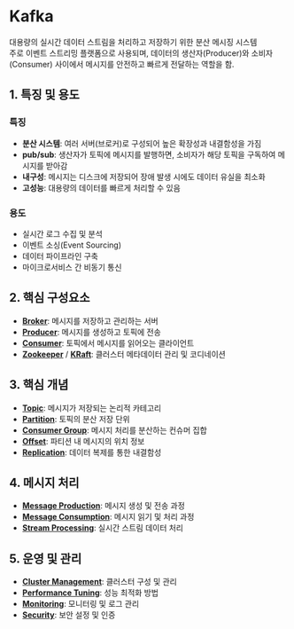 # Kafka
대용량의 실시간 데이터 스트림을 처리하고 저장하기 위한 분산 메시징 시스템  
주로 이벤트 스트리밍 플랫폼으로 사용되며, 데이터의 생산자(Producer)와 소비자(Consumer) 사이에서 메시지를 안전하고 빠르게 전달하는 역할을 함.

## 1. 특징 및 용도
### 특징
- **분산 시스템**: 여러 서버(브로커)로 구성되어 높은 확장성과 내결함성을 가짐
- **pub/sub**: 생산자가 토픽에 메시지를 발행하면, 소비자가 해당 토픽을 구독하여 메시지를 받아감
- **내구성**: 메시지는 디스크에 저장되어 장애 발생 시에도 데이터 유실을 최소화
- **고성능**: 대용량의 데이터를 빠르게 처리할 수 있음

### 용도
- 실시간 로그 수집 및 분석
- 이벤트 소싱(Event Sourcing)
- 데이터 파이프라인 구축
- 마이크로서비스 간 비동기 통신


## 2. 핵심 구성요소
- [**Broker**](./Broker.md): 메시지를 저장하고 관리하는 서버
- [**Producer**](./Producer.md): 메시지를 생성하고 토픽에 전송
- [**Consumer**](./Consumer.md): 토픽에서 메시지를 읽어오는 클라이언트
- [**Zookeeper**](./Zookeeper.md) / [**KRaft**](./KRaft.md): 클러스터 메타데이터 관리 및 코디네이션


## 3. 핵심 개념
- [**Topic**](./Topic.md): 메시지가 저장되는 논리적 카테고리
- [**Partition**](./Partition.md): 토픽의 분산 저장 단위
- [**Consumer Group**](./Consumer%20Group.md): 메시지 처리를 분산하는 컨슈머 집합
- [**Offset**](./Offset.md): 파티션 내 메시지의 위치 정보
- [**Replication**](./Replication.md): 데이터 복제를 통한 내결함성


## 4. 메시지 처리
- [**Message Production**](./Message%20Production.md): 메시지 생성 및 전송 과정
- [**Message Consumption**](./Message%20Consumption.md): 메시지 읽기 및 처리 과정
- [**Stream Processing**](./Stream%20Processing.md): 실시간 스트림 데이터 처리


## 5. 운영 및 관리
- [**Cluster Management**](./Cluster%20Management.md): 클러스터 구성 및 관리
- [**Performance Tuning**](./Performance%20Tuning.md): 성능 최적화 방법
- [**Monitoring**](./Monitoring.md): 모니터링 및 로그 관리
- [**Security**](./Security.md): 보안 설정 및 인증
